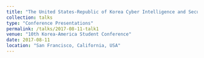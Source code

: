 ```yaml
---
title: "The United States-Republic of Korea Cyber Intelligence and Security Agency (CISA)"
collection: talks
type: "Conference Presentations"
permalink: /talks/2017-08-11-talk1
venue: "10th Korea-America Student Conference"
date: 2017-08-11
location: "San Francisco, California, USA"
---
```



